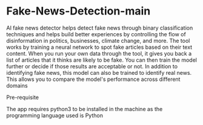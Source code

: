 # Fake-News-Detection-main

AI fake news detector helps detect fake news through binary classification techniques and helps build better experiences by controlling the flow of disinformation in politics, businesses, climate change, and more. The tool works by training a neural network to spot fake articles based on their text content. When you run your own data through the tool, it gives you back a list of articles that it thinks are likely to be fake. You can then train the model further or decide if those results are acceptable or not. In addition to identifying fake news, this model can also be trained to identify real news. This allows you to compare the model's performance across different domains 

Pre-requisite

The app requires python3 to be installed in the machine as the programming language used is Python

